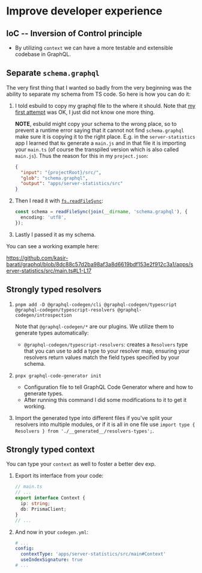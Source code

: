 # Improve developer experience

## IoC -- Inversion of Control principle

- By utilizing `context` we can have a more testable and extensible codebase in GraphQL.

## Separate `schema.graphql`

The very first thing that I wanted so badly from the very beginning was the ability to separate my schema from TS code. So here is how you can do it:

1. I told esbuild to copy my graphql file to the where it should. Note that [my first attempt](https://github.com/luckycatfactory/esbuild-graphql-loader/issues/35#issuecomment-2480544794) was OK, I just did not know one more thing.

   **NOTE**, esbuild might copy your schema to the wrong place, so to prevent a runtime error saying that it cannot not find `schema.graphql` make sure it is copying it to the right place. E.g. in the `server-statistics` app I learned that `Nx` generate a `main.js` and in that file it is importing your `main.ts` (of course the transpiled version which is also called `main.js`). Thus the reason for this in my `project.json`:

   ```json
   {
     "input": "{projectRoot}/src/",
     "glob": "schema.graphql",
     "output": "apps/server-statistics/src"
   }
   ```

2. Then I read it with [`fs.readFileSync`](https://nodejs.org/api/fs.html#fsreadfilesyncpath):
   ```ts
   const schema = readFileSync(join(__dirname, 'schema.graphql'), {
     encoding: 'utf8',
   });
   ```
3. Lastly I passed it as my schema.

You can see a working example here:

https://github.com/kasir-barati/graphql/blob/8dc88c57d2ba98af3a8d6619bdf153e2f912c3a1/apps/server-statistics/src/main.ts#L1-L17

## Strongly typed resolvers

1. ```shell
   pnpm add -D @graphql-codegen/cli @graphql-codegen/typescript @graphql-codegen/typescript-resolvers @graphql-codegen/introspection
   ```

   Note that `@graphql-codegen/*` are our plugins. We utilize them to generate types automatically:

   - `@graphql-codegen/typescript-resolvers`: creates a `Resolvers` type that you can use to add a type to your resolver map, ensuring your resolvers return values match the field types specified by your schema.

2. ```shell
   pnpx graphql-code-generator init
   ```

   - Configuration file to tell GraphQL Code Generator where and how to generate types.
   - After running this command I did some modifications to it to get it working.

3. Import the generated type into different files if you've split your resolvers into multiple modules, or if it is all in one file use `import type { Resolvers } from './__generated__/resolvers-types';`.

## Strongly typed context

You can type your `context` as well to foster a better dev exp.

1. Export its interface from your code:

   ```ts
   // main.ts
   // ...
   export interface Context {
     ip: string;
     db: PrismaClient;
   }
   // ...
   ```

2. And now in your `codegen.yml`:

   ```yml
   # ...
   config:
     contextType: 'apps/server-statistics/src/main#Context'
     useIndexSignature: true
   # ...
   ```
